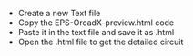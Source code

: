 - Create a new Text file 
- Copy the EPS-OrcadX-preview.html code
- Paste it in the text file and save it as .html
- Open the .html file to get the detailed circuit
